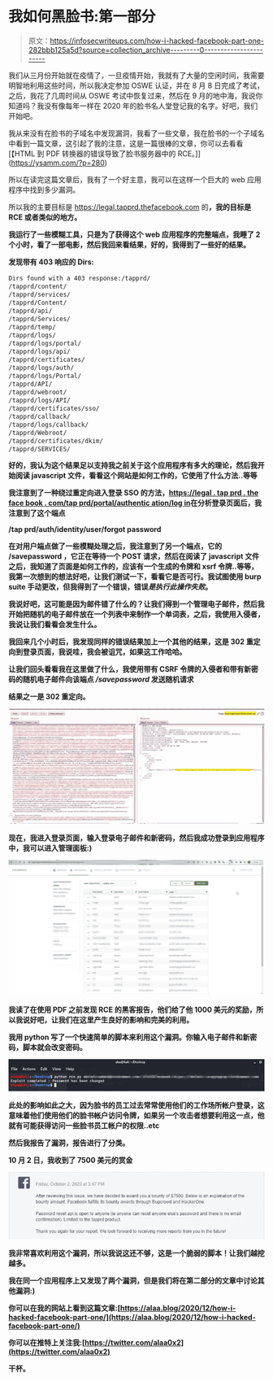 # 我如何黑脸书:第一部分

> 原文：<https://infosecwriteups.com/how-i-hacked-facebook-part-one-282bbb125a5d?source=collection_archive---------0----------------------->

我们从三月份开始就在疫情了，一旦疫情开始，我就有了大量的空闲时间，我需要明智地利用这些时间，所以我决定参加 OSWE 认证，并在 8 月 8 日完成了考试，之后，我花了几周时间从 OSWE 考试中恢复过来，然后在 9 月的地中海，我说你知道吗？我没有像每年一样在 2020 年的脸书名人堂登记我的名字。好吧，我们开始吧。

我从来没有在脸书的子域名中发现漏洞，我看了一些文章，我在脸书的一个子域名中看到一篇文章，这引起了我的注意，这是一篇很棒的文章，你可以去看看[【HTML 到 PDF 转换器的错误导致了脸书服务器中的 RCE。]](https://ysamm.com/?p=280)

所以在读完这篇文章后，我有了一个好主意，我可以在这样一个巨大的 web 应用程序中找到多少漏洞。

所以我的主要目标是 https://legal.tapprd.thefacebook.com 的[](https://legal.tapprd.thefacebook.com)**，我的目标是 RCE 或者类似的地方。**

**我运行了一些模糊工具，只是为了获得这个 web 应用程序的完整端点，我睡了 2 个小时，看了一部电影，然后我回来看结果，好的，我得到了一些好的结果。**

****发现带有 403 响应的 Dirs:****

```
Dirs found with a 403 response:/tapprd/
/tapprd/content/
/tapprd/services/
/tapprd/Content/
/tapprd/api/
/tapprd/Services/
/tapprd/temp/
/tapprd/logs/
/tapprd/logs/portal/
/tapprd/logs/api/
/tapprd/certificates/
/tapprd/logs/auth/
/tapprd/logs/Portal/
/tapprd/API/
/tapprd/webroot/
/tapprd/logs/API/
/tapprd/certificates/sso/
/tapprd/callback/
/tapprd/logs/callback/
/tapprd/Webroot/
/tapprd/certificates/dkim/
/tapprd/SERVICES/
```

**好的，我认为这个结果足以支持我之前关于这个应用程序有多大的理论，然后我开始阅读 javascript 文件，看看这个网站是如何工作的，它使用了什么方法..等等**

**我注意到了一种绕过重定向进入登录 SSO 的方法，[https://legal . tap prd . the face book . com/tap prd/portal/authentic ation/log in](https://legal.tapprd.thefacebook.com/tapprd/portal/authentication/login)在分析登录页面后，我注意到了这个端点**

****/tap prd/auth/identity/user/forgot password****

**在对用户端点做了一些模糊处理之后，我注意到了另一个端点，它的 **/savepassword** ，它正在等待一个 POST 请求，然后在阅读了 javascript 文件之后，我知道了页面是如何工作的，应该有一个生成的令牌和 xsrf 令牌..等等，我第一次想到的想法好吧，让我们测试一下，看看它是否可行。我试图使用 burp suite 手动更改，但我得到了一个错误，错误*是执行此操作失败*。**

**我说好吧，这可能是因为邮件错了什么的？让我们得到一个管理电子邮件，然后我开始把随机的电子邮件放在一个列表中来制作一个单词表，之后，我使用入侵者，我说让我们看看会发生什么。**

**我回来几个小时后，我发现同样的错误结果加上一个其他的结果，这是 302 重定向到登录页面，我说哇，我会被诅咒，如果这工作哈哈。**

**让我们回头看看我在这里做了什么，我使用带有 CSRF 令牌的入侵者和带有新密码的随机电子邮件向该端点 ***/savepassword*** 发送随机请求**

**结果之一是 302 重定向。**

**![](img/78c291779f845d90b7590eef40f7ef1e.png)**

****现在，我进入登录页面，输入登录电子邮件和新密码，然后我成功登录到应用程序中，我可以进入管理面板:)****

**![](img/f5f23508e7563e3a046c8e75affdd386.png)**

**我读了在使用 PDF 之前发现 RCE 的黑客报告，他们给了他 1000 美元的奖励，所以我说好吧，让我们在这里产生良好的影响和完美的利用。**

**我用 python 写了一个快速简单的脚本来利用这个漏洞。你输入电子邮件和新密码，脚本就会改变密码。**

**![](img/b1c16fdeabba947361d9ec0e7802d6c4.png)**

****此处的影响如此之大，因为脸书的员工过去常常使用他们的工作场所帐户登录，这意味着他们使用他们的脸书帐户访问令牌，如果另一个攻击者想要利用这一点，他就有可能获得访问一些脸书员工帐户的权限..etc****

**然后我报告了漏洞，报告进行了分类。**

**10 月 2 日，我收到了 7500 美元的赏金**

**![](img/eac472a7bf2aeab023f766737fd38505.png)**

**我非常喜欢利用这个漏洞，所以我说这还不够，这是一个脆弱的脚本！让我们越挖越多。**

**我在同一个应用程序上又发现了两个漏洞，但是我们将在第二部分的文章中讨论其他漏洞:)**

**你可以在我的网站上看到这篇文章:[https://alaa.blog/2020/12/how-i-hacked-facebook-part-one/](https://alaa.blog/2020/12/how-i-hacked-facebook-part-one/)**

**你可以在推特上关注我:[https://twitter.com/alaa0x2](https://twitter.com/alaa0x2)**

**干杯。**
